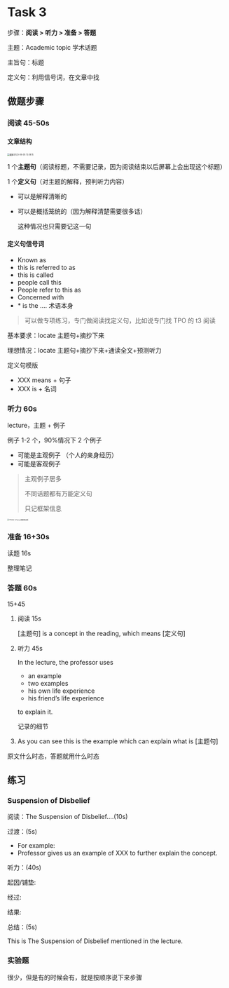 # Task 3

步骤：**阅读 > 听力 > 准备 > 答题**

主题：Academic topic 学术话题

主旨句：标题

定义句：利用信号词，在文章中找

## 做题步骤

### 阅读 45-50s

#### 文章结构

<img src="https://cdn.jsdelivr.net/gh/davidliuk/images@master/blog/%E6%88%AA%E5%B1%8F2023-06-05%2013.09.15.png" alt="截屏2023-06-05 13.09.15" style="zoom: 33%;" />

1 个**主题句**（阅读标题，不需要记录，因为阅读结束以后屏幕上会出现这个标题）

1 个**定义句**（对主题的解释，预判听力内容）

- 可以是解释清晰的

- 可以是概括笼统的（因为解释清楚需要很多话）

  这种情况也只需要记这一句

#### 定义句信号词

- Known as
- this is referred to as
- this is called
- people call this
- People refer to this as
- Concerned with
- \* is the .... 术语本身

> 可以做专项练习，专门做阅读找定义句，比如说专门找 TPO 的 t3 阅读

基本要求：locate 主题句+摘抄下来

理想情况：locate 主题句+摘抄下来+通读全文+预测听力

定义句模版

- XXX means + 句子
- XXX is + 名词

### 听力 60s

lecture，主题 + 例子

例子 1-2 个，90%情况下 2 个例子

- 可能是主观例子 （个人的亲身经历）
- 可能是客观例子

> 主观例子居多
>
> 不同话题都有万能定义句
>
> 只记框架信息

<img src="https://cdn.jsdelivr.net/gh/davidliuk/images@master/blog/TPO52-4%20Fancy%E7%AD%94%E6%A1%88%E7%AC%94%E8%AE%B0%E6%96%B0.jpeg" alt="TPO52-4 Fancy答案笔记新" style="zoom:25%;" />

### 准备 16+30s

读题 16s

整理笔记

### 答题 60s

15+45

1. 阅读 15s

   [主题句] is a concept in the reading, which means [定义句]

2. 听力 45s

   In the lecture, the professor uses

   - an example
   - two examples
   - his own life experience
   - his friend’s life experience

   to explain it.

   记录的细节

3. As you can see this is the example which can explain what is [主题句]

原文什么时态，答题就用什么时态

## 练习

### Suspension of Disbelief

阅读：The Suspension of Disbelief....(10s)

过渡：(5s)

- For example:
- Professor gives us an example of XXX to further explain the concept.

听力：(40s)

起因/铺垫:

经过:

结果:

总结：(5s)

This is The Suspension of Disbelief mentioned in the lecture.

### 实验题

很少，但是有的时候会有，就是按顺序说下来步骤
